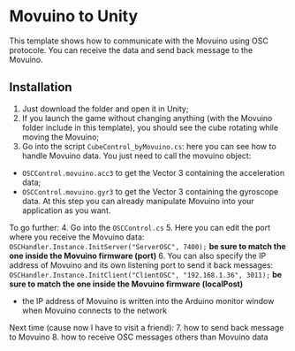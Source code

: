 # Movuino to Unity

This template shows how to communicate with the Movuino using OSC protocole. You can receive the data and send back message to the Movuino.

## Installation
 1. Just download the folder and open it in Unity;
 2. If you launch the game without changing anything (with the Movuino folder include in this template), you should see the cube rotating while moving the Movuino;
 3. Go into the script `CubeControl_byMovuino.cs`: here you can see how to handle Movuino data. You just need to call the movuino object:
  * `OSCControl.movuino.acc3` to get the Vector 3 containing the acceleration data;
  * `OSCControl.movuino.gyr3` to get the Vector 3 containing the gyroscope data.
At this step you can already manipulate Movuino into your application as you want.

To go further:
 4. Go into the `OSCControl.cs`
 5. Here you can edit the port where you receive the Movuino data: `OSCHandler.Instance.InitServer("ServerOSC", 7400);` **be sure to match the one inside the Movuino firmware (port)**
 6. You can also specify the IP address of Movuino and its own listening port to send it back messages: `OSCHandler.Instance.InitClient("ClientOSC", "192.168.1.36", 3011);` **be sure to match the one inside the Movuino firmware (localPost)**
   * the IP address of Movuino is written into the Arduino monitor window when Movuino connects to the network

Next time (cause now I have to visit a friend):
 7. how to send back message to Movuino
 8. how to receive OSC messages others than Movuino data
